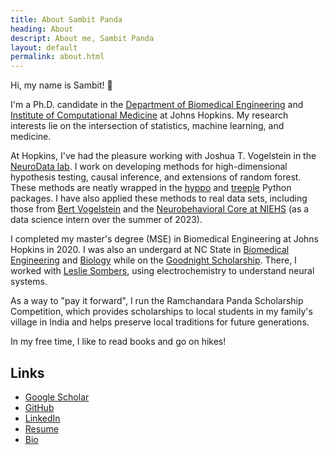 ```yaml
---
title: About Sambit Panda
heading: About
descript: About me, Sambit Panda
layout: default
permalink: about.html
---
```


Hi, my name is Sambit! <span class="wave">👋</span>

I'm a Ph.D. candidate in the [Department of Biomedical Engineering](http://www.bme.jhu.edu/) and [Institute of Computational Medicine](https://icm.jhu.edu/) at Johns Hopkins.
My research interests lie on the intersection of statistics, machine learning, and medicine.

At Hopkins, I've had the pleasure working with Joshua T. Vogelstein in the [NeuroData lab](https://neurodata.io/).
I work on developing methods for high-dimensional hypothesis testing, causal inference, and extensions of random forest.
These methods are neatly wrapped in the [hyppo](https://github.com/neurodata/hyppo) and [treeple](https://github.com/neurodata/treeple) Python packages.
I have also applied these methods to real data sets, including those from [Bert Vogelstein](https://www.hopkinsmedicine.org/profiles/details/bert-vogelstein) and the [Neurobehavioral Core at NIEHS](https://www.niehs.nih.gov/research/atniehs/facilities/neurobehavioral/index.cfm) (as a data science intern over the summer of 2023).

I completed my master's degree (MSE) in Biomedical Engineering at Johns Hopkins in 2020. I was also an undergard at NC State in [Biomedical Engineering](https://bme.unc.edu/) and [Biology](https://bio.sciences.ncsu.edu/) while on the [Goodnight Scholarship](https://goodnight.ncsu.edu/). There, I worked with [Leslie Sombers](https://www.somberslab.org/), using electrochemistry to understand neural systems.

As a way to "pay it forward", I run the Ramchandara Panda Scholarship Competition, which provides scholarships to local students in my family's village in India and helps preserve local traditions for future generations.

In my free time, I like to read books and go on hikes!

## Links

- [Google Scholar](https://scholar.google.com/citations?user=-V3CmPoAAAAJ&hl=en)
- [GitHub](https://github.com/sampan501)
- [LinkedIn](https://www.linkedin.com/in/sampan501/)
- [Resume](/assets/pdf/Sambit%20Panda%20Resume.pdf)
- [Bio](/assets/txt/bio.txt)
